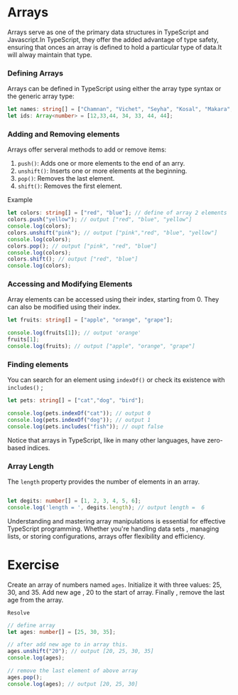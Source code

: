 # Arrays 

Arrays serve as one of the primary data structures in TypeScript and Javascript.In TypeScript, they offer the added advantage of type safety, ensuring that onces an array is defined to hold a particular type of data.It will alway maintain that type.

### Defining Arrays 

Arrays can be defined in TypeScript using either the array type syntax or the generic array type:

```ts
let names: string[] = ["Chamnan", "Vichet", "Seyha", "Kosal", "Makara", "Vorn"];
let ids: Array<number> = [12,33,44, 34, 33, 44, 44];

```

### Adding and Removing elements

Arrays offer serveral methods to add or remove items:
1. `push()`: Adds one or more elements to the end of an arry.
2. `unshift()`: Inserts one or more elements at the beginning.
3. `pop()`: Removes the last element.
4. `shift()`: Removes the first element.

Example 

```ts
let colors: string[] = ["red", "blue"]; // define of array 2 elements
colors.push("yellow"); // output ["red", "blue", "yellow"]
console.log(colors);
colors.unshift("pink"); // output ["pink","red", "blue", "yellow"]
console.log(colors);
colors.pop(); // output ["pink", "red", "blue"]
console.log(colors);
colors.shift(); // output ["red", "blue"]
console.log(colors);

```

### Accessing and Modifying Elements

Array elements can be accessed using their index, starting from 0. They can also be modified using their index.

```ts
let fruits: string[] = ["apple", "orange", "grape"];

console.log(fruits[1]); // output 'orange'
fruits[1];
console.log(fruits); // output ["apple", "orange", "grape"] 

```

### Finding elements

You can search for an element using `indexOf()` or check its existence with `includes()` ;

```ts
let pets: string[] = ["cat","dog", "bird"];

console.log(pets.indexOf("cat")); // output 0
console.log(pets.indexOf("dog")); // output 1
console.log(pets.includes("fish")); // oupt false
```
Notice that arrays in TypeScript, like in many other languages, have zero-based indices.

### Array Length

The `length` property provides the number of elements in an array.

```ts

let degits: number[] = [1, 2, 3, 4, 5, 6];
console.log('length = ', degits.length); // output length =  6

```

Understanding and mastering array manipulations is essential for effective TypeScript programming. Whether you're handling data sets , managing lists, or storing configurations, arrays offer flexibility and efficiency.


# Exercise 

Create an array of numbers named `ages`. Initialize it with three values: 25, 30, and 35. Add new age , 20 to the start of array. 
Finally , remove the last age from the array.

``` Resolve ```
```ts
// define array
let ages: number[] = [25, 30, 35];

// after add new age to in array this.
ages.unshift("20"); // output [20, 25, 30, 35] 
console.log(ages);

// remove the last element of above array 
ages.pop();
console.log(ages); // output [20, 25, 30]
```
